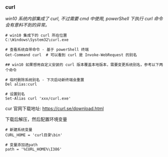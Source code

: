 ### curl

_win10 系统内部集成了 curl, 不过需要 cmd 中使用, powerShell 下执行 curl 命令会有意料不到的异常。_

```shell
# win10 集成下的 curl 所在位置
C:\Windows\System32\curl.exe

# 查看系统自带命令 - 基于 powerShell 终端
Get-Command curl  # 可以看到 curl 是 Invoke-WebRequest 的别名

## win10 如果想用自定义安装的 curl 版本覆盖本地版本，需要变更系统别名，参考以下两个命令

# 临时删除系统别名 - 下次启动新终端会重置
Del alias:curl

# 设置别名
Set-Alias curl 'xxx/curl.exe'
```

cur 官网下载地址: https://curl.se/download.html

下载后解压，然后配置环境变量

```shell
# 新建系统变量
CURL_HOME = 'curl目录\bin'

# 变量添加进path
path = '%CURL_HOME%\I386'
```
